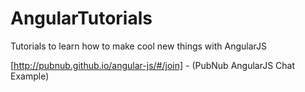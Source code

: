 AngularTutorials
================

Tutorials to learn how to make cool new things with AngularJS

[http://pubnub.github.io/angular-js/#/join] - (PubNub AngularJS Chat Example)
